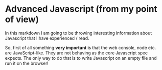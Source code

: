 # Advanced Javascript (from my point of view)

In this markdown I am going to be throwing interesting information about Javascript that I have experienced / read.

So, first of all something __very important__ is that the web console, node etc. are JavaScript-like. They are not behaving as the core Javascript spec expects. The only way to do that is to write Javascript on an empty file and run it on the browser!
